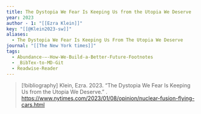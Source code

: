 ```yaml
---
title: The Dystopia We Fear Is Keeping Us from the Utopia We Deserve
year: 2023
author - 1: "[[Ezra Klein]]"
key: "[[@Klein2023-sw]]"
aliases:
  - The Dystopia We Fear Is Keeping Us From The Utopia We Deserve
journal: "[[The New York times]]"
tags:
  - Abundance-–-How-We-Build-a-Better-Future-Footnotes
  - _BibTex-to-MD-Git
  - Readwise-Reader
---
```


> [!bibliography]
> Klein, Ezra. 2023. “The Dystopia We Fear Is Keeping Us from the Utopia We Deserve.” . https://www.nytimes.com/2023/01/08/opinion/nuclear-fusion-flying-cars.html